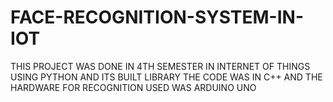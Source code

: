 # FACE-RECOGNITION-SYSTEM-IN-IOT
THIS PROJECT WAS DONE IN 4TH SEMESTER IN INTERNET OF THINGS USING PYTHON AND ITS BUILT LIBRARY  THE CODE WAS IN C++ AND THE HARDWARE FOR RECOGNITION USED WAS ARDUINO UNO 
